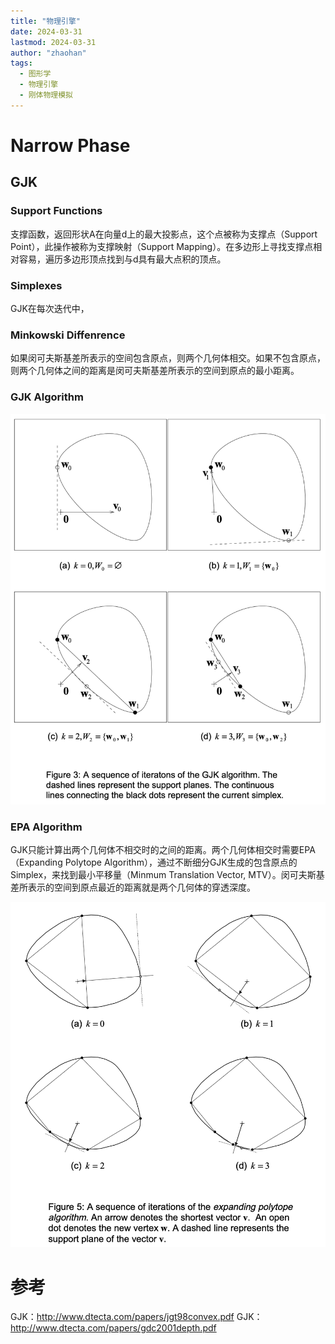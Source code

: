 ```yaml
---
title: "物理引擎"
date: 2024-03-31
lastmod: 2024-03-31
author: "zhaohan"
tags:
  - 图形学
  - 物理引擎
  - 刚体物理模拟
---
```


# Narrow Phase

## GJK

### Support Functions

支撑函数，返回形状A在向量d上的最大投影点，这个点被称为支撑点（Support Point），此操作被称为支撑映射（Support Mapping）。在多边形上寻找支撑点相对容易，遍历多边形顶点找到与d具有最大点积的顶点。

### Simplexes

GJK在每次迭代中，

### Minkowski Diffenrence

如果闵可夫斯基差所表示的空间包含原点，则两个几何体相交。如果不包含原点，则两个几何体之间的距离是闵可夫斯基差所表示的空间到原点的最小距离。

### GJK Algorithm

![](/content/posts/tech/graphics/pic/GJK-Algorithm.png)

### EPA Algorithm

GJK只能计算出两个几何体不相交时的之间的距离。两个几何体相交时需要EPA（Expanding Polytope Algorithm），通过不断细分GJK生成的包含原点的Simplex，来找到最小平移量（Minmum Translation Vector, MTV）。闵可夫斯基差所表示的空间到原点最近的距离就是两个几何体的穿透深度。

![](/content/posts/tech/graphics/pic/EPA-Algorithm.png)


# 参考
GJK：http://www.dtecta.com/papers/jgt98convex.pdf
GJK：http://www.dtecta.com/papers/gdc2001depth.pdf

